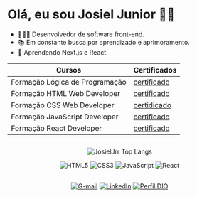 # Olá, eu sou Josiel Junior ✌🏻
- 👨🏻‍💻 Desenvolvedor de software front-end.
- 📚 Em constante busca por aprendizado e aprimoramento.
- 🌱 Aprendendo Next.js e React.

<div align="center">
  
| Cursos | Certificados |
|--------|--------------|
| Formação Lógica de Programação | [certificado](https://hermes.dio.me/certificates/BXGIQQHL.pdf) |
| Formação HTML Web Developer | [certificado](https://hermes.dio.me/certificates/6CCBFBCF.pdf) |
| Formação CSS Web Developer | [certidicado](https://hermes.dio.me/certificates/ZGHUG5WV.pdf) |
| Formação JavaScript Developer | [certificado](https://hermes.dio.me/certificates/ZSXV1KZT.pdf) |
| Formação React Developer | [certificado](https://hermes.dio.me/certificates/5Y0WKA7I.pdf) | 

</div>



##

<div align="center">

![JosielJrr Top Langs](https://github-readme-stats.vercel.app/api/top-langs/?username=JosielJrr&layout=compact&theme=merko)

![HTML5](https://img.shields.io/badge/HTML5-E34F26?style=for-the-badge&logo=html5&logoColor=white)
![CSS3](https://img.shields.io/badge/CSS3-1572B6?style=for-the-badge&logo=css3&logoColor=white)
![JavaScript](https://img.shields.io/badge/JavaScript-F7DF1E?style=for-the-badge&logo=javascript&logoColor=black)
![React](https://img.shields.io/badge/React-20232A?style=for-the-badge&logo=react&logoColor=61DAFB)
  
</div>


##

<div align="center">
  
[![G-mail](https://img.shields.io/badge/Gmail-D14836?style=for-the-badge&logo=gmail&logoColor=white)](mailto:JosielJrr.dev@gmail.com)
[![LinkedIn](https://img.shields.io/badge/LinkedIn-0077B5?style=for-the-badge&logo=linkedin&logoColor=white)](https://www.linkedin.com/in/josiel-alves/)
[![Perfil DIO](https://img.shields.io/badge/-Meu%20Perfil%20na%20DIO-30A3DC?style=for-the-badge)](https://web.dio.me/users/josieljj100)

</div>

